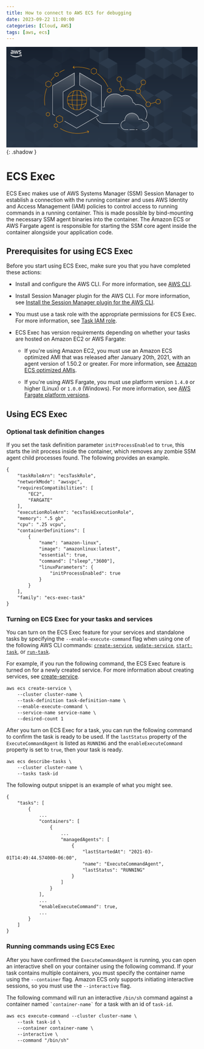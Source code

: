 ```yaml
---
title: How to connect to AWS ECS for debugging
date: 2023-09-22 11:00:00
categories: [Cloud, AWS]
tags: [aws, ecs]
---
```

<script defer data-domain="senad-d.github.io" src="https://plus.seki.ink/js/script.js"></script>
![](https://github.com/senad-d/senad-d.github.io/blob/main/_media/images/ECS-Anywhere.png?raw=true){: .shadow }

# ECS Exec

ECS Exec makes use of AWS Systems Manager (SSM) Session Manager to establish a connection with the running container and uses AWS Identity and Access Management (IAM) policies to control access to running commands in a running container. This is made possible by bind-mounting the necessary SSM agent binaries into the container. The Amazon ECS or AWS Fargate agent is responsible for starting the SSM core agent inside the container alongside your application code.

## Prerequisites for using ECS Exec

Before you start using ECS Exec, make sure you that you have completed these actions:

-   Install and configure the AWS CLI. For more information, see [AWS CLI](https://docs.aws.amazon.com/cli/latest/userguide/cli-environment.html).
    
-   Install Session Manager plugin for the AWS CLI. For more information, see [Install the Session Manager plugin for the AWS CLI](https://docs.aws.amazon.com/systems-manager/latest/userguide/session-manager-working-with-install-plugin.html).
    
-   You must use a task role with the appropriate permissions for ECS Exec. For more information, see [Task IAM role](https://docs.aws.amazon.com/AmazonECS/latest/developerguide/task-iam-roles.html).
    
-   ECS Exec has version requirements depending on whether your tasks are hosted on Amazon EC2 or AWS Fargate:
    
    -   If you're using Amazon EC2, you must use an Amazon ECS optimized AMI that was released after January 20th, 2021, with an agent version of 1.50.2 or greater. For more information, see [Amazon ECS optimized AMIs](https://docs.aws.amazon.com/AmazonECS/latest/developerguide/ecs-optimized_AMI.html).
        
    -   If you're using AWS Fargate, you must use platform version `1.4.0` or higher (Linux) or `1.0.0` (Windows). For more information, see [AWS Fargate platform versions](https://docs.aws.amazon.com/AmazonECS/latest/developerguide/platform_versions.html).

## Using ECS Exec

### Optional task definition changes

If you set the task definition parameter `initProcessEnabled` to `true`, this starts the init process inside the container, which removes any zombie SSM agent child processes found. The following provides an example.

```shell
{
    "taskRoleArn": "ecsTaskRole",
    "networkMode": "awsvpc",
    "requiresCompatibilities": [
        "EC2",
        "FARGATE"
    ],
    "executionRoleArn": "ecsTaskExecutionRole",
    "memory": ".5 gb",
    "cpu": ".25 vcpu",
    "containerDefinitions": [
        {
            "name": "amazon-linux",
            "image": "amazonlinux:latest",
            "essential": true,
            "command": ["sleep","3600"],
            "linuxParameters": {
                "initProcessEnabled": true
            }
        }
    ],
    "family": "ecs-exec-task"
}
```

### Turning on ECS Exec for your tasks and services

You can turn on the ECS Exec feature for your services and standalone tasks by specifying the `--enable-execute-command` flag when using one of the following AWS CLI commands: [`create-service`](https://docs.aws.amazon.com/cli/latest/reference/ecs/create-service.html), [`update-service`](https://docs.aws.amazon.com/cli/latest/reference/ecs/update-service-console-v2.html), [`start-task`](https://docs.aws.amazon.com/cli/latest/reference/ecs/start-task.html), or [`run-task`](https://docs.aws.amazon.com/cli/latest/reference/ecs/run-task.html).

For example, if you run the following command, the ECS Exec feature is turned on for a newly created service. For more information about creating services, see [create-service](https://docs.aws.amazon.com/cli/latest/reference/ecs/create-service.html).

```shell
aws ecs create-service \
    --cluster cluster-name \
    --task-definition task-definition-name \
    --enable-execute-command \
    --service-name service-name \
    --desired-count 1
```

After you turn on ECS Exec for a task, you can run the following command to confirm the task is ready to be used. If the `lastStatus` property of the `ExecuteCommandAgent` is listed as `RUNNING` and the `enableExecuteCommand` property is set to `true`, then your task is ready.

```shell
aws ecs describe-tasks \
    --cluster cluster-name \
    --tasks task-id
```

The following output snippet is an example of what you might see.

```shell
{
    "tasks": [
        {
            ...
            "containers": [
                {
                    ...
                    "managedAgents": [
                        {
                            "lastStartedAt": "2021-03-01T14:49:44.574000-06:00",
                            "name": "ExecuteCommandAgent",
                            "lastStatus": "RUNNING"
                        }
                    ]
                }
            ],
            ...
            "enableExecuteCommand": true,
            ...
        }
    ]
}
```

### Running commands using ECS Exec

After you have confirmed the `ExecuteCommandAgent` is running, you can open an interactive shell on your container using the following command. If your task contains multiple containers, you must specify the container name using the `--container` flag. Amazon ECS only supports initiating interactive sessions, so you must use the `--interactive` flag.

The following command will run an interactive `/bin/sh` command against a container named `` `container-name` `` for a task with an id of `task-id`.

```shell
aws ecs execute-command --cluster cluster-name \
    --task task-id \
    --container container-name \
    --interactive \
    --command "/bin/sh"
```
